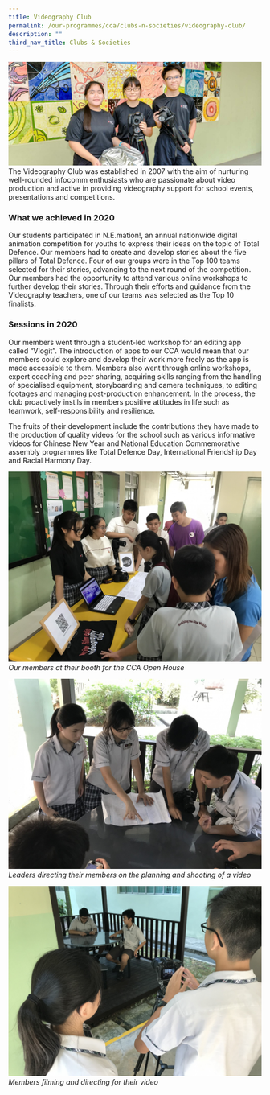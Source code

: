 ```yaml
---
title: Videography Club
permalink: /our-programmes/cca/clubs-n-societies/videography-club/
description: ""
third_nav_title: Clubs & Societies
---
```

![](/images/videography2019.jpg)
The Videography Club was established in 2007 with the aim of nurturing well-rounded infocomm enthusiasts who are passionate about video production and active in providing videography support for school events, presentations and competitions.

  

### What we achieved in 2020

Our students participated in N.E.mation!, an annual nationwide digital animation competition for youths to express their ideas on the topic of Total Defence. Our members had to create and develop stories about the five pillars of Total Defence. Four of our groups were in the Top 100 teams selected for their stories, advancing to the next round of the competition. Our members had the opportunity to attend various online workshops to further develop their stories. Through their efforts and guidance from the Videography teachers, one of our teams was selected as the Top 10 finalists. 

  

### Sessions in 2020

Our members went through a student-led workshop for an editing app called “Vlogit”. The introduction of apps to our CCA would mean that our members could explore and develop their work more freely as the app is made accessible to them. Members also went through online workshops, expert coaching and peer sharing, acquiring skills ranging from the handling of specialised equipment, storyboarding and camera techniques, to editing footages and managing post-production enhancement. In the process, the club proactively instils in members positive attitudes in life such as teamwork, self-responsibility and resilience.

  

The fruits of their development include the contributions they have made to the production of quality videos for the school such as various informative videos for Chinese New Year and National Education Commemorative assembly programmes like Total Defence Day, International Friendship Day and Racial Harmony Day.

![](/images/Our%20members%20at%20their%20booth%20for%20the%20CCA%20Open%20House.jpg)
*Our members at their booth for the CCA Open House*

![](/images/Leaders%20directing%20their%20members%20on%20the%20planning%20and%20shooting%20of%20a%20video.jpg)
*Leaders directing their members on the planning and shooting of a video*


![](/images/Members%20filming%20and%20directing%20for%20their%20video.jpg)
*Members filming and directing for their video*